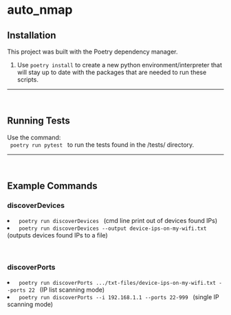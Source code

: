 <h1> auto_nmap </h1>
<h2> Installation </h2>
This project was built with the Poetry dependency manager.

1. Use <code>poetry install</code> to create a new python environment/interpreter that will stay up to date with the packages that are needed to run these scripts.

<hr>

<br>
<h2> Running Tests </h2>

Use the command:
<br>
<code> poetry run pytest </code> to run the tests found in the /tests/ directory.
<br>

<hr>
<br>
<h2> Example Commands </h2>
<h3> discoverDevices </h3>
<li><code> poetry run discoverDevices </code> (cmd line print out of devices found IPs)</li>
<li><code> poetry run discoverDevices --output device-ips-on-my-wifi.txt </code> (outputs devices found IPs to a file)</li>
<br>
<br>
<h3> discoverPorts </h3>
<li> <code> poetry run discoverPorts .../txt-files/device-ips-on-my-wifi.txt --ports 22 </code> (IP list scanning mode)
<li> <code> poetry run discoverPorts --i 192.168.1.1 --ports 22-999 </code> (single IP scanning mode)
